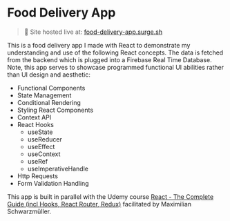 # Food Delivery App

> 🔴 Site hosted live at: <a href="https://food-delivery-app.surge.sh/" target="_blank">food-delivery-app.surge.sh</a>

This is a food delivery app I made with React to demonstrate my understanding and use of the following React concepts. The data is fetched from the backend which is plugged into a Firebase Real Time Database. Note, this app serves to showcase programmed functional UI abilities rather than UI design and aesthetic:

- Functional Components
- State Management
- Conditional Rendering
- Styling React Components
- Context API
- React Hooks
  - useState
  - useReducer
  - useEffect
  - useContext
  - useRef
  - useImperativeHandle
- Http Requests
- Form Validation Handling

This app is built in parallel with the Udemy course <a href="https://www.udemy.com/course/react-the-complete-guide-incl-redux/" target="_blank">React - The Complete Guide (incl Hooks, React Router, Redux)</a>
facilitated by Maximilian Schwarzmüller.
